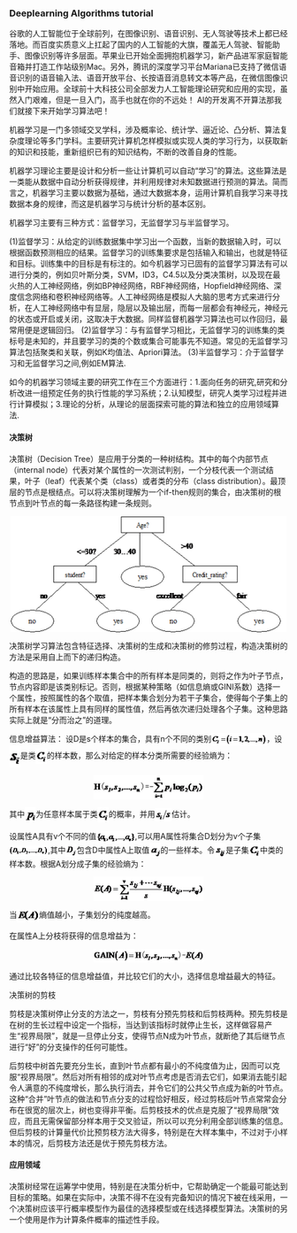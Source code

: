 ### Deeplearning Algorithms tutorial
谷歌的人工智能位于全球前列，在图像识别、语音识别、无人驾驶等技术上都已经落地。而百度实质意义上扛起了国内的人工智能的大旗，覆盖无人驾驶、智能助手、图像识别等许多层面。苹果业已开始全面拥抱机器学习，新产品进军家庭智能音箱并打造工作站级别Mac。另外，腾讯的深度学习平台Mariana已支持了微信语音识别的语音输入法、语音开放平台、长按语音消息转文本等产品，在微信图像识别中开始应用。全球前十大科技公司全部发力人工智能理论研究和应用的实现，虽然入门艰难，但是一旦入门，高手也就在你的不远处！
AI的开发离不开算法那我们就接下来开始学习算法吧！

机器学习是一门多领域交叉学科，涉及概率论、统计学、逼近论、凸分析、算法复杂度理论等多门学科。主要研究计算机怎样模拟或实现人类的学习行为，以获取新的知识和技能，重新组织已有的知识结构，不断的改善自身的性能。

机器学习理论主要是设计和分析一些让计算机可以自动“学习”的算法。这些算法是一类能从数据中自动分析获得规律，并利用规律对未知数据进行预测的算法。简而言之，机器学习主要以数据为基础，通过大数据本身，运用计算机自我学习来寻找数据本身的规律，而这是机器学习与统计分析的基本区别。

机器学习主要有三种方式：监督学习，无监督学习与半监督学习。

(1)监督学习：从给定的训练数据集中学习出一个函数，当新的数据输入时，可以根据函数预测相应的结果。监督学习的训练集要求是包括输入和输出，也就是特征和目标。训练集中的目标是有标注的。如今机器学习已固有的监督学习算法有可以进行分类的，例如贝叶斯分类，SVM，ID3，C4.5以及分类决策树，以及现在最火热的人工神经网络，例如BP神经网络，RBF神经网络，Hopfield神经网络、深度信念网络和卷积神经网络等。人工神经网络是模拟人大脑的思考方式来进行分析，在人工神经网络中有显层，隐层以及输出层，而每一层都会有神经元，神经元的状态或开启或关闭，这取决于大数据。同样监督机器学习算法也可以作回归，最常用便是逻辑回归。
(2)监督学习：与有监督学习相比，无监督学习的训练集的类标号是未知的，并且要学习的类的个数或集合可能事先不知道。常见的无监督学习算法包括聚类和关联，例如K均值法、Apriori算法。
(3)半监督学习：介于监督学习和无监督学习之间,例如EM算法.

如今的机器学习领域主要的研究工作在三个方面进行：1.面向任务的研究,研究和分析改进一组预定任务的执行性能的学习系统；2.认知模型，研究人类学习过程并进行计算模拟；3.理论的分析，从理论的层面探索可能的算法和独立的应用领域算法.

#### 决策树

决策树（Decision Tree）是应用于分类的一种树结构。其中的每个内部节点（internal node）代表对某个属性的一次测试判别，一个分枝代表一个测试结果，叶子（leaf）代表某个类（class）或者类的分布（class distribution）。最顶层的节点是根结点。可以将决策树理解为一个if-then规则的集合，由决策树的根节点到叶节点的每一条路径构建一条规则。

<p align="center">
<img width="500" align="center" src="../../images/96.jpg" />
</p>

决策树学习算法包含特征选择、决策树的生成和决策树的修剪过程，构造决策树的方法是采用自上而下的递归构造。

构造的思路是，如果训练样本集合中的所有样本是同类的，则将之作为叶子节点，节点内容即是该类别标记。否则，根据某种策略（如信息熵或GINI系数）选择一个属性，按照属性的各个取值，把样本集合划分为若干子集合，使得每个子集上的所有样本在该属性上具有同样的属性值，然后再依次递归处理各个子集。这种思路实际上就是“分而治之”的道理。

信息增益算法：
设D是s个样本的集合，具有n个不同的类别<img width="100" align="center" src="../../images/97.jpg" />，设<img width="20" align="center" src="../../images/98.jpg" />是类<img width="20" align="center" src="../../images/99.jpg" />的样本数，那么对给定的样本分类所需要的经验熵为：
<p align="center">
<img width="200" align="center" src="../../images/100.jpg" />
</p>


其中<img width="20" align="center" src="../../images/101.jpg" />为任意样本属于类<img width="20" align="center" src="../../images/99.jpg" />的概率，并用<img width="30" align="center" src="../../images/102.jpg" />估计。


设属性A具有v个不同的值<img width="70" align="center" src="../../images/103.jpg" />,可以用A属性将集合D划分为v个子集<img width="70" align="center" src="../../images/104.jpg" />,其中<img width="20" align="center" src="../../images/105.jpg" />包含D中属性A上取值<img width="20" align="center" src="../../images/106.jpg" />的一些样本。令<img width="20" align="center" src="../../images/107.jpg" />是子集<img width="20" align="center" src="../../images/99.jpg" />中类的样本数。根据A划分成子集的经验熵为：

<p align="center">
<img width="200" align="center" src="../../images/108.jpg" />
</p>

当<img width="40" align="center" src="../../images/109.jpg" />熵值越小，子集划分的纯度越高。

在属性A上分枝将获得的信息增益为：

<p align="center">
<img width="200" align="center" src="../../images/110.jpg" />
</p>

通过比较各特征的信息增益值，并比较它们的大小，选择信息增益最大的特征。

决策树的剪枝

剪枝是决策树停止分支的方法之一，剪枝有分预先剪枝和后剪枝两种。预先剪枝是在树的生长过程中设定一个指标，当达到该指标时就停止生长，这样做容易产生“视界局限”，就是一旦停止分支，使得节点N成为叶节点，就断绝了其后继节点进行“好”的分支操作的任何可能性。

后剪枝中树首先要充分生长，直到叶节点都有最小的不纯度值为止，因而可以克服“视界局限”。然后对所有相邻的成对叶节点考虑是否消去它们，如果消去能引起令人满意的不纯度增长，那么执行消去，并令它们的公共父节点成为新的叶节点。这种“合并”叶节点的做法和节点分支的过程恰好相反，经过剪枝后叶节点常常会分布在很宽的层次上，树也变得非平衡。后剪枝技术的优点是克服了“视界局限”效应，而且无需保留部分样本用于交叉验证，所以可以充分利用全部训练集的信息。但后剪枝的计算量代价比预剪枝方法大得多，特别是在大样本集中，不过对于小样本的情况，后剪枝方法还是优于预先剪枝方法。


#### 应用领域
决策树经常在运筹学中使用，特别是在决策分析中，它帮助确定一个能最可能达到目标的策略。如果在实际中，决策不得不在没有完备知识的情况下被在线采用，一个决策树应该平行概率模型作为最佳的选择模型或在线选择模型算法。决策树的另一个使用是作为计算条件概率的描述性手段。
